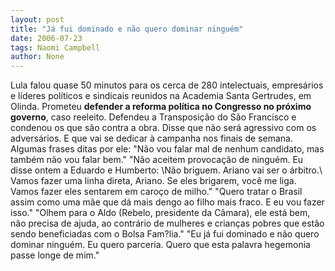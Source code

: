 ```yaml
---
layout: post
title: "Já fui dominado e não quero dominar ninguém"
date: 2006-07-23
tags: Naomi Campbell
author: None
---
```


Lula falou quase 50 minutos para os cerca de 280 intelectuais, empresários e líderes políticos e sindicais reunidos na Academia Santa Gertrudes, em Olinda. Prometeu **defender a reforma política no Congresso no próximo governo**, caso reeleito. Defendeu a Transposição do São Francisco e condenou os que são contra a obra. Disse que não será agressivo com os adversários. E que vai se dedicar à campanha nos finais de semana. Algumas frases ditas por ele: 
\"Não vou falar mal de nenhum candidato, mas também não vou falar bem.\"
\"Não aceitem provocação de ninguém. Eu disse ontem a Eduardo e Humberto: \Não briguem. Ariano vai ser o árbitro.\ Vamos fazer uma linha direta, Ariano. Se eles brigarem, você me liga. Vamos fazer eles sentarem em caroço de milho.\"
\"Quero tratar o Brasil assim como uma mãe que dá mais dengo ao filho mais fraco. E eu vou fazer isso.\"
\"Olhem para o Aldo (Rebelo, presidente da Câmara), ele está bem, não precisa de ajuda,&nbsp;ao contrário de mulheres e crianças pobres que estão sendo beneficiadas com o Bolsa Fam?lia.\"
\"Eu já fui dominado e não quero dominar ninguém. Eu quero parceria. Quero que esta palavra hegemonia passe longe de mim.\" 
